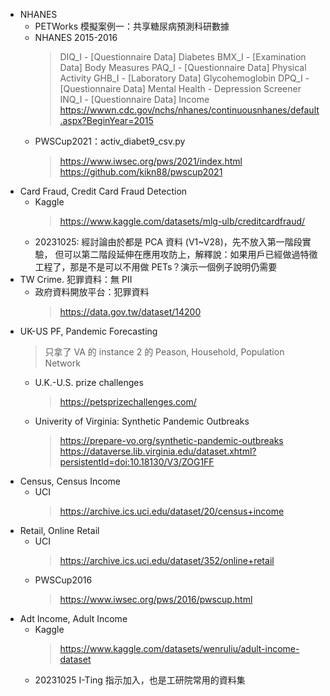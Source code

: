 - NHANES
    - PETWorks 模擬案例一：共享糖尿病預測科研數據
    - NHANES 2015-2016
        > DIQ_I - [Questionnaire Data] Diabetes
        > BMX_I - [Examination Data] Body Measures
        > PAQ_I - [Questionnaire Data] Physical Activity
        > GHB_I - [Laboratory Data] Glycohemoglobin
        > DPQ_I - [Questionnaire Data] Mental Health - Depression Screener
        > INQ_I - [Questionnaire Data] Income
        > https://wwwn.cdc.gov/nchs/nhanes/continuousnhanes/default.aspx?BeginYear=2015
    - PWSCup2021：activ_diabet9_csv.py
        > https://www.iwsec.org/pws/2021/index.html
        > https://github.com/kikn88/pwscup2021
- Card Fraud, Credit Card Fraud Detection
    - Kaggle
        > https://www.kaggle.com/datasets/mlg-ulb/creditcardfraud/
    - 20231025: 經討論由於都是 PCA 資料 (V1~V28)，先不放入第一階段實驗，
      但可以第二階段延伸在應用攻防上，解釋說：如果用戶已經做過特徵工程了，那是不是可以不用做 PETs？演示一個例子說明仍需要
- TW Crime. 犯罪資料：無 PII
    - 政府資料開放平台：犯罪資料
        > https://data.gov.tw/dataset/14200
- UK-US PF, Pandemic Forecasting
    > 只拿了 VA 的 instance 2 的 Peason, Household, Population Network
    - U.K.-U.S. prize challenges
        > https://petsprizechallenges.com/
    - Univerity of Virginia: Synthetic Pandemic Outbreaks
        > https://prepare-vo.org/synthetic-pandemic-outbreaks
        > https://dataverse.lib.virginia.edu/dataset.xhtml?persistentId=doi:10.18130/V3/ZOG1FF
- Census, Census Income
    - UCI
        > https://archive.ics.uci.edu/dataset/20/census+income
- Retail, Online Retail
    - UCI
        > https://archive.ics.uci.edu/dataset/352/online+retail
    - PWSCup2016
        > https://www.iwsec.org/pws/2016/pwscup.html
- Adt Income, Adult Income
    - Kaggle
        > https://www.kaggle.com/datasets/wenruliu/adult-income-dataset
    - 20231025 I-Ting 指示加入，也是工研院常用的資料集